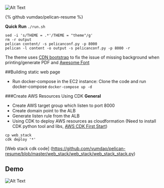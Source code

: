 ![Alt Text](https://dev-to-uploads.s3.amazonaws.com/i/lxa725f5clysj5aawcxt.png)

{% github vumdao/pelican-resume %}

**Quick Run** `./run.sh`
```
sed -i 's/THEME = .*'/THEME = "theme"/g'
rm -r output
pelican content/ -s pelicanconf.py -p 8000
pelican -l content -o output -s pelicanconf.py -p 8000 -r
```

The theme uses [CDN bootstrap](https://getbootstrap.com/docs/4.3/getting-started/introduction/) to fix the issue of missing background when printing/generate PDF and [Awesome Font](https://cdnjs.cloudflare.com/ajax/libs/font-awesome/5.15.1/css/all.min.css)

##Building static web page
- Run docker-compose in the EC2 instance: Clone the code and run docker-compose
`docker-compose up -d`

###Create AWS Resources Using CDK
**General**
- Create AWS target group which listen to port 8000
- Create domain point to the ALB
- Generate listen rule from the ALB
- Using CDK to deploy AWS resources as cloudformation (Need to install CDK python tool and libs, [AWS CDK First Start](https://docs.aws.amazon.com/cdk/latest/guide/hello_world.html))
```
cp web_stack
cdk deploy '*'
```
[Web stack cdk code] (https://github.com/vumdao/pelican-resume/blob/master/web_stack/web_stack/web_stack_stack.py)

## Demo
![Alt Text](https://dev-to-uploads.s3.amazonaws.com/i/0j37kjhdei9no3lhp1iu.png)
